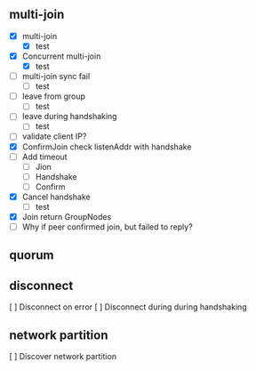 ## multi-join

- [X] multi-join
  - [X] test
- [X] Concurrent multi-join
  - [X] test
- [ ] multi-join sync fail
  - [ ] test
- [ ] leave from group
  - [ ] test
- [ ] leave during handshaking
  - [ ] test
- [ ] validate client IP?
- [X] ConfirmJoin check listenAddr with handshake
- [ ] Add timeout
  - [ ] Jion
  - [ ] Handshake
  - [ ] Confirm
- [X] Cancel handshake
  - [ ] test
- [X] Join return GroupNodes
- [ ] Why if peer confirmed join, but failed to reply?

## quorum

## disconnect

[ ] Disconnect on error
[ ] Disconnect during during handshaking

## network partition

[ ] Discover network partition
